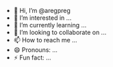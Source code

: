 - 👋 Hi, I’m @aregpreg
- 👀 I’m interested in ...
- 🌱 I’m currently learning ...
- 💞️ I’m looking to collaborate on ...
- 📫 How to reach me ...
- 😄 Pronouns: ...
- ⚡ Fun fact: ...

<!---
aregpreg/aregpreg is a ✨ special ✨ repository because its `README.md` (this file) appears on your GitHub profile.
You can click the Preview link to take a look at your changes.
--->

